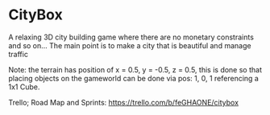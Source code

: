 # CityBox
A relaxing 3D city building game where there are no monetary constraints and so on... The main point is to make a city that is beautiful and manage traffic

Note: the terrain has position of x = 0.5, y = -0.5, z = 0.5, this is done so that placing objects on the gameworld can be done via pos: 1, 0, 1 referencing a 1x1 Cube.

Trello; Road Map and Sprints:
https://trello.com/b/feGHAONE/citybox